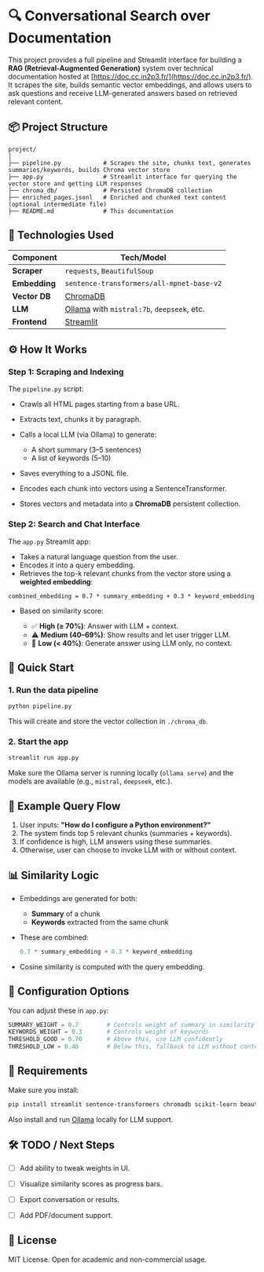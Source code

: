 # 🔍 Conversational Search over Documentation

This project provides a full pipeline and Streamlit interface for building a **RAG (Retrieval-Augmented Generation)** system over technical documentation hosted at [https://doc.cc.in2p3.fr/](https://doc.cc.in2p3.fr/). It scrapes the site, builds semantic vector embeddings, and allows users to ask questions and receive LLM-generated answers based on retrieved relevant content.


## 📦 Project Structure

```
project/
│
├── pipeline.py            # Scrapes the site, chunks text, generates summaries/keywords, builds Chroma vector store
├── app.py                 # Streamlit interface for querying the vector store and getting LLM responses
├── chroma_db/             # Persisted ChromaDB collection
├── enriched_pages.jsonl   # Enriched and chunked text content (optional intermediate file)
├── README.md              # This documentation
```

## 🧠 Technologies Used

| Component     | Tech/Model                                                       |
| ------------- | ---------------------------------------------------------------- |
| **Scraper**   | `requests`, `BeautifulSoup`                                      |
| **Embedding** | `sentence-transformers/all-mpnet-base-v2`                        |
| **Vector DB** | [ChromaDB](https://www.trychroma.com/)                           |
| **LLM**       | [Ollama](https://ollama.com) with `mistral:7b`, `deepseek`, etc. |
| **Frontend**  | [Streamlit](https://streamlit.io/)                               |



## ⚙️ How It Works

### Step 1: Scraping and Indexing

The `pipeline.py` script:

* Crawls all HTML pages starting from a base URL.
* Extracts text, chunks it by paragraph.
* Calls a local LLM (via Ollama) to generate:

  * A short summary (3–5 sentences)
  * A list of keywords (5–10)
* Saves everything to a JSONL file.
* Encodes each chunk into vectors using a SentenceTransformer.
* Stores vectors and metadata into a **ChromaDB** persistent collection.

### Step 2: Search and Chat Interface

The `app.py` Streamlit app:

* Takes a natural language question from the user.
* Encodes it into a query embedding.
* Retrieves the top-k relevant chunks from the vector store using a **weighted embedding**:

```
combined_embedding = 0.7 * summary_embedding + 0.3 * keyword_embedding
```

* Based on similarity score:

  * ✅ **High (≥ 70%)**: Answer with LLM + context.
  * ⚠️ **Medium (40–69%)**: Show results and let user trigger LLM.
  * 🔴 **Low (< 40%)**: Generate answer using LLM only, no context.


## 🚀 Quick Start

### 1. Run the data pipeline

```bash
python pipeline.py
```

This will create and store the vector collection in `./chroma_db`.

### 2. Start the app

```bash
streamlit run app.py
```

Make sure the Ollama server is running locally (`ollama serve`) and the models are available (e.g., `mistral`, `deepseek`, etc.).


## 🧪 Example Query Flow

1. User inputs: **"How do I configure a Python environment?"**
2. The system finds top 5 relevant chunks (summaries + keywords).
3. If confidence is high, LLM answers using these summaries.
4. Otherwise, user can choose to invoke LLM with or without context.


## 📊 Similarity Logic

* Embeddings are generated for both:

  * **Summary** of a chunk
  * **Keywords** extracted from the same chunk

* These are combined:

  ```python
  0.7 * summary_embedding + 0.3 * keyword_embedding
  ```

* Cosine similarity is computed with the query embedding.


## 🔧 Configuration Options

You can adjust these in `app.py`:

```python
SUMMARY_WEIGHT = 0.7        # Controls weight of summary in similarity calc
KEYWORDS_WEIGHT = 0.3       # Controls weight of keywords
THRESHOLD_GOOD = 0.70       # Above this, use LLM confidently
THRESHOLD_LOW = 0.40        # Below this, fallback to LLM without context
```

## 📁 Requirements

Make sure you install:

```bash
pip install streamlit sentence-transformers chromadb scikit-learn beautifulsoup4 requests bs4
```

Also install and run [Ollama](https://ollama.com/) locally for LLM support.


## 🛠️ TODO / Next Steps

* [ ] Add ability to tweak weights in UI.
* [ ] Visualize similarity scores as progress bars.
* [ ] Export conversation or results.
* [ ] Add PDF/document support.


## 📝 License

MIT License. Open for academic and non-commercial usage.
